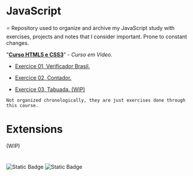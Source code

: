 # JavaScript

⭐ Repository used to organize and archive my JavaScript study with exercises, projects and notes that I consider important. Prone to constant changes.

"<strong><a href="https://youtube.com/playlist?list=PLHz_AreHm4dkZ9-atkcmcBaMZdmLHft8n&si=iDWdlknN46P0sSgT">Curso HTML5 e CSS3</a></strong>" - <em>Curso em Vídeo.</em>

- <a href="https://luqastw.github.io/javascript/exercicios/cursoemvideo/exverificadorbrasil/">Exercice 01, Verificador Brasil.</a>

- <a href="https://luqastw.github.io/javascript/exercicios/cursoemvideo/excontador/">Exercice 02, Contador.</a>

- <a href="https://luqastw.github.io/javascript/exercicios/cursoemvideo/extabuada/">Exercice 03, Tabuada. (WIP)</a>

`Not organized chronologically, they are just exercises done through this course.`

# Extensions

(WIP)

#

<img alt="Static Badge" src="https://img.shields.io/badge/github-black?style=for-the-badge&logo=github&link=https%3A%2F%2Fgithub.com%2Fluqastw"/>
<img alt="Static Badge" src="https://img.shields.io/badge/linkedin-white?style=for-the-badge&logo=invision&logoColor=blue&link=https%3A%2F%2Fwww.linkedin.com%2Fin%2Flucasborcem%2F">
